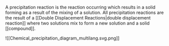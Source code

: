 A precipitation reaction is the reaction occurring which results in a solid forming as a result of the mixing of a solution. All precipitation reactions are the result of a [[Double Displacement Reactions|double displacement reaction]] where two solutions mix to form a new solution and a solid [[compound]].

![[Chemical_precipitation_diagram_multilang.svg.png]]